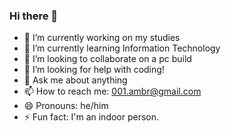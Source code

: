 ### Hi there 👋
- 🔭 I’m currently working on my studies
- 🌱 I’m currently learning Information Technology
- 👯 I’m looking to collaborate on a pc build
- 🤔 I’m looking for help with coding!
- 💬 Ask me about anything
- 📫 How to reach me: 001.ambr@gmail.com
- 😄 Pronouns: he/him
- ⚡ Fun fact: I'm an indoor person.
